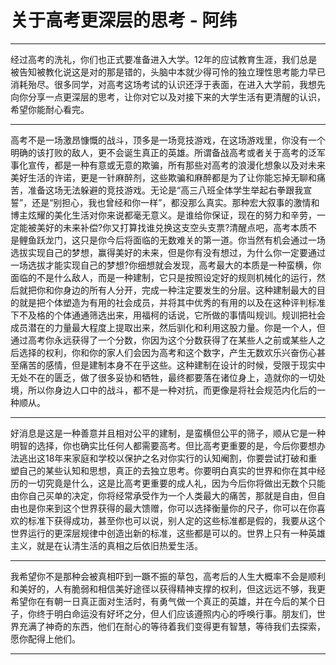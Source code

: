 # 关于高考更深层的思考 - 阿纬

---

经过高考的洗礼，你们也正式要准备进入大学。12年的应试教育生涯，我们总是被告知被教化说这是对的那是错的，头脑中本就少得可怜的独立理性思考能力早已消耗殆尽。很多同学，对高考这场考试的认识还浮于表面，在进入大学前，我想先向你分享一点更深层的思考，让你对它以及对接下来的大学生活有更清醒的认识，希望你能耐心看完。

---

高考不是一场激昂慷慨的战斗，顶多是一场竞技游戏，在这场游戏里，你没有一个明确的该打败的敌人，更不会诞生真正的英雄。所谓备战高考或者关于高考的泛军事化宣传，都是一种有意或无意的欺骗，所有那些对高考的浪漫化想象以及对未来美好生活的许诺，更是一针麻醉剂，这些欺骗和麻醉都是为了让你能忘掉无聊和痛苦，准备这场无法躲避的竞技游戏。无论是“高三八班全体学生举起右拳跟我宣誓”，还是“别担心，我也曾经和你一样”，都没那么真实。那种宏大叙事的激情和博主炫耀的美化生活对你来说都毫无意义。是谁给你保证，现在的努力和辛劳，一定能被美好的未来补偿?你又打算找谁兑换这支空头支票?清醒点吧，高考本质不是鲤鱼跃龙门，这只是你今后将面临的无数难关的第一道。你当然有机会通过一场选拔实现自己的梦想，赢得美好的未来，但是你有没有想过，为什么你一定要通过一场选拔才能实现自己的梦想?你细想就会发现，高考最大的本质是一种蛮横，你面临的不是什么敌人，而是一种建制，它只是按照设定好的规则机械化的运行，然后就把你和你身边的所有人分开，完成一种注定要发生的分层。这种建制最大的目的就是把个体塑造为有用的社会成员，并将其中优秀的有用的以及在这种评判标准下不及格的个体通通筛选出来，用福柯的话说，它所做的事情叫规训。规训把社会成员潜在的力量最大程度上提取出来，然后驯化和利用这股力量。你是一个人，但通过高考你永远获得了一个分数，你因为这个分数获得了在某些人之前或某些人之后选择的权利，你和你的家人们会因为高考和这个数字，产生无数欢乐兴奋伤心甚至痛苦的感情，但是建制本身不在乎这些。这种建制在设计的时候，受限于现实中无处不在的匮乏，做了很多妥协和牺牲，最终都要落在诸位身上，造就你的一切处境，所以你身边人口中的战斗，都不是一种对抗，而更像是将社会规范内化后的一种顺从。

---

好消息是这是一种善意并且相对公平的建制，是蛮横但公平的筛子，顺从它是一种明智的选择，你也确实比任何人都需要高考。但比高考更重要的是，今后你要想办法逃出这18年来家庭和学校以保护之名对你实行的认知阉割，你要尝试打破和重塑自己的某些认知和思想，真正的去独立思考。你要明白真实的世界和你在其中经历的一切究竟是什么，这是比高考更重要的成人礼，因为今后你将做出无数个只能由你自己买单的决定，你将经常承受作为一个人类最大的痛苦，那就是自由，但自由也是你来到这个世界获得的最大馈赠，你可以选择衡量你的尺子，你可以在你喜欢的标准下获得成功，甚至你也可以说，别人定的这些标准都是假的，我要从这个世界运行的更深层规律中创造出新的标准，这些都是可以的。世界上只有一种英雄主义，就是在认清生活的真相之后依旧热爱生活。

---

我希望你不是那种会被真相吓到一蹶不振的草包，高考后的人生大概率不会是顺利和美好的，人有脆弱和相信美好途径以获得精神支撑的权利，但这远远不够，我更希望你在有朝一日真正面对生活时，有勇气做一个真正的英雄，并在今后的某个日子，你终于明白命运没有好坏之分，但人们应该遵照内心的呼唤行事。朋友们，世界充满了神奇的东西，他们在耐心的等待着我们变得更有智慧，等待我们去探索，愿你配得上他们。

---
